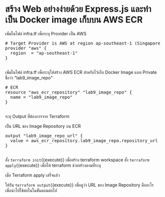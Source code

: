 # สร้าง Web อย่างง่ายด้วย Express.js และทำเป็น Docker image เก็บบน AWS ECR

เพิ่มในไฟล์ infra.tf เพื่อระบุ Provider เป็น AWS
<pre class="file" data-filename="infra.tf" data-target="append"># Target Provider is AWS at region ap-southeast-1 (Singapore)
provider "aws" {
  region  = "ap-southeast-1"
}

</pre>

เพิ่มในไฟล์ infra.tf เพื่อระบุให้สร้าง AWS ECR สำหรับไว้เก็บ Docker Image แบบ Private ชื่อว่า "lab9_image_repo"
<pre class="file" data-filename="infra.tf" data-target="append"># ECR
resource "aws_ecr_repository" "lab9_image_repo" {
  name = "lab9_image_repo"
}

</pre>

ระบุ Output ที่ต้องการจาก Terraform

เป็น URL ของ Image Repository บน ECR
<pre class="file" data-filename="output.tf" data-target="append">output "lab9_image_repo_url" {
  value = aws_ecr_repository.lab9_image_repo.repository_url
}

</pre>

สั่ง `terraform init`{{execute}} เพื่อสร้าง terraform workspace
สั่ง `terraform apply`{{execute}} เพื่อให้ terraform ช่วยสร้างตามที่ระบุ

เมื่อ Terraform apply เสร็จแล้ว

ให้รัน
`terraform output`{{execute}}
เพื่อดูว่า URL ของ Image Repository คืออะไร เพื่อนำไปใช้ต่อในในขั้นตอนต่อไป

